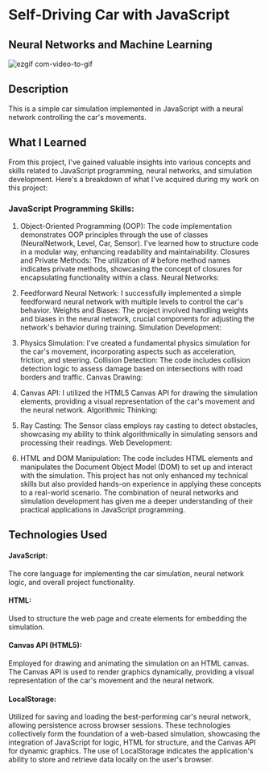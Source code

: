 # Self-Driving Car with JavaScript 
## Neural Networks and Machine Learning

![ezgif com-video-to-gif](https://github.com/MarcinSoltysik/practice-js/assets/78354700/f21c0264-8971-43e3-8ab8-b41ce2d25998)


## Description

This is a simple car simulation implemented in JavaScript with a neural network controlling the car's movements.

## What I Learned

From this project, I've gained valuable insights into various concepts and skills related to JavaScript programming, neural networks, and simulation development. Here's a breakdown of what I've acquired during my work on this project:

### JavaScript Programming Skills:

1. Object-Oriented Programming (OOP): The code implementation demonstrates OOP principles through the use of classes (NeuralNetwork, Level, Car, Sensor). I've learned how to structure code in a modular way, enhancing readability and maintainability.
Closures and Private Methods: The utilization of # before method names indicates private methods, showcasing the concept of closures for encapsulating functionality within a class.
Neural Networks:

2. Feedforward Neural Network: I successfully implemented a simple feedforward neural network with multiple levels to control the car's behavior.
Weights and Biases: The project involved handling weights and biases in the neural network, crucial components for adjusting the network's behavior during training.
Simulation Development:

3. Physics Simulation: I've created a fundamental physics simulation for the car's movement, incorporating aspects such as acceleration, friction, and steering.
Collision Detection: The code includes collision detection logic to assess damage based on intersections with road borders and traffic.
Canvas Drawing:

4. Canvas API: I utilized the HTML5 Canvas API for drawing the simulation elements, providing a visual representation of the car's movement and the neural network.
Algorithmic Thinking:

5. Ray Casting: The Sensor class employs ray casting to detect obstacles, showcasing my ability to think algorithmically in simulating sensors and processing their readings.
Web Development:

5. HTML and DOM Manipulation: The code includes HTML elements and manipulates the Document Object Model (DOM) to set up and interact with the simulation.
This project has not only enhanced my technical skills but also provided hands-on experience in applying these concepts to a real-world scenario. The combination of neural networks and simulation development has given me a deeper understanding of their practical applications in JavaScript programming.


## Technologies Used

#### JavaScript:

The core language for implementing the car simulation, neural network logic, and overall project functionality.

#### HTML:

Used to structure the web page and create elements for embedding the simulation.

#### Canvas API (HTML5):

Employed for drawing and animating the simulation on an HTML canvas. The Canvas API is used to render graphics dynamically, providing a visual representation of the car's movement and the neural network.

#### LocalStorage:

Utilized for saving and loading the best-performing car's neural network, allowing persistence across browser sessions.
These technologies collectively form the foundation of a web-based simulation, showcasing the integration of JavaScript for logic, HTML for structure, and the Canvas API for dynamic graphics. The use of LocalStorage indicates the application's ability to store and retrieve data locally on the user's browser.
